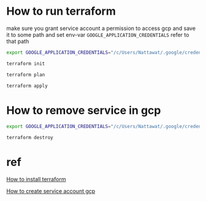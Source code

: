# How to run terraform
make sure you grant service account a permission to access gcp and save it to 
some path and set env-var `GOOGLE_APPLICATION_CREDENTIALS` refer to that path

```bash
export GOOGLE_APPLICATION_CREDENTIALS="/c/Users/Nattawat/.google/credentials/google_credentials.json"
```

```bash
terraform init
```

```bash
terraform plan
```

```bash
terraform apply
```

# How to remove service in gcp

```bash
export GOOGLE_APPLICATION_CREDENTIALS="/c/Users/Nattawat/.google/credentials/google_credentials.json"
```

```bash
terraform destroy
```

# ref

[How to install terraform](https://developer.hashicorp.com/terraform/tutorials/aws-get-started/install-cli)

[How to create service account gcp](https://cloud.google.com/iam/docs/service-accounts-create)